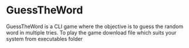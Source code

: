# GuessTheWord
GuessTheWord is a CLI game where the objective is to guess the random word in multiple tries.
To play the game download file which suits your system from executables folder
